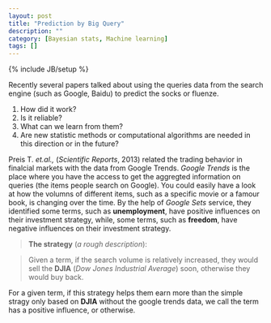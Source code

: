```yaml
---
layout: post
title: "Prediction by Big Query"
description: ""
category: [Bayesian stats, Machine learning]
tags: []
---
```

{% include JB/setup %}

Recently several papers talked about using the queries data from the search engine (such as Google, Baidu) to predict the socks or fluenze.

1. How did it work?
2. Is it reliable?
3. What can we learn from them?
4. Are new statistic methods or computational algorithms are needed in this direction or in the future?

Preis T. _et.al.,_ (_Scientific Reports_, 2013) related the trading behavior in finalcial markets with the data from Google Trends. *Google Trends* is the place where you have the access to get the aggregted information on queries (the items people search on Google). You could easily have a look at how the volumns of different items, such as a specific movie or a famour book, is changing over the time. By the help of *Google Sets* service, they identified  some terms, such as **unemployment**, have positive influences on their investment strategy, while, some terms, such as **freedom**, have negative influences on their investment strategy.

> **The strategy** (_a rough description_):  
<!--- > Identify the terms with either positve or negative correlations with the changes of stock price. -->
> Given a term, if the search volume is relatively increased, they would sell the **DJIA** (*Dow Jones Industrial Average*) soon, otherwise they would buy back.

For a given term, if this strategy helps them earn more than the simple stragy only based on **DJIA** without the google trends data, we call the term has a positive influence, or otherwise.


